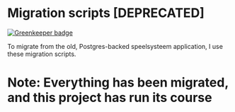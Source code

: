 # Migration scripts [DEPRECATED]

[![Greenkeeper badge](https://badges.greenkeeper.io/inschrijven-cloud/migration-scripts.svg)](https://greenkeeper.io/)

To migrate from the old, Postgres-backed speelsysteem application, I use these migration scripts.

# Note: Everything has been migrated, and this project has run its course
